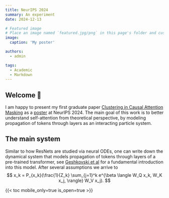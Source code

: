 ```yaml
---
title: NeurIPS 2024
summary: An experiment
date: 2024-12-13

# Featured image
# Place an image named `featured.jpg/png` in this page's folder and customize its options here.
image:
  caption: 'My poster'

authors:
  - admin

tags:
  - Academic
  - Markdown
---
```


## Welcome 👋

I am happy to present my first graduate paper [Clustering in Causal Attention Masking](https://arxiv.org/abs/2411.04990) as a [poster](https://neurips.cc/media/PosterPDFs/NeurIPS%202024/95352.png?t=1734050775.9867222) at NeurIPS 2024. The main goal of this work is to better understand self-attention from theoretical perspective, by modeling propagation of tokens through layers as an interacting particle system.

## The main system
Similar to how ResNets are studied via neural ODEs, one can write down the dynamical system that models propagation of tokens 
through layers of a pre-trained transformer, see [Geshkovski et al](https://arxiv.org/abs/2312.10794) for a 
fundamental introduction into this model. After several assumptions we arrive to
$$
x_k = P_{x_k}(\frac{1}{Z_k} \sum_{j=1}^k e^{\beta \langle W_Q x_k, W_K x_j, \rangle} W_V x_j).
$$



{{< toc mobile_only=true is_open=true >}}



